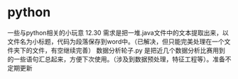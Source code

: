 # python
一些与python相关的小玩意
12.30 需求是把一堆.java文件中的文本提取出来，以文件名为小标题，代码为段落保存到word中。（已解决，但只能完美处理在一个文件夹下的文件，有空继续完善）
数据分析轮子.py 是把近几个数据分析比赛用到的一些语句汇总起来，方便下次使用。（涉及到数据预处理，特征工程等）。准备不定期更新
